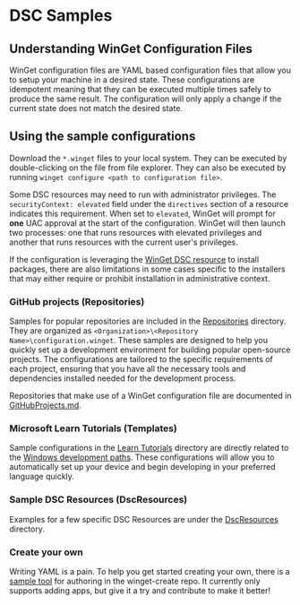 # DSC Samples

## Understanding WinGet Configuration Files

WinGet configuration files are YAML based configuration files that allow you to setup your machine in a desired state. These configurations are idempotent meaning that they can be executed multiple times safely to produce the same result. The configuration will only apply a change if the current state does not match the desired state.

## Using the sample configurations

Download the `*.winget` files to your local system. They can be executed by double-clicking on the file from file explorer. They can also be executed by running `winget configure <path to configuration file>`.

Some DSC resources may need to run with administrator privileges.
The `securityContext: elevated` field under the `directives` section of a resource indicates this requirement.
When set to `elevated`, WinGet will prompt for **one** UAC approval at the start of the configuration. WinGet will then launch two processes: one that runs resources with elevated privileges and another that runs resources with the current user's privileges.

If the configuration is leveraging the [WinGet DSC resource](https://www.powershellgallery.com/packages/Microsoft.WinGet.DSC) to install packages, there are also limitations in some cases specific to the installers that may either require or prohibit installation in administrative context.

### GitHub projects (Repositories)

Samples for popular repositories are included in the [Repositories](./Repositories/) directory. They are organized as `<Organization>\<Repository Name>\configuration.winget`. These samples are designed to help you quickly set up a development environment for building popular open-source projects. The configurations are tailored to the specific requirements of each project, ensuring that you have all the necessary tools and dependencies installed needed for the development process.

Repositories that make use of a WinGet configuration file are documented in [GitHubProjects.md](./GitHubProjects.md).

### Microsoft Learn Tutorials (Templates)

Sample configurations in the [Learn Tutorials](./Configuration%20files/Learn%20tutorials/) directory are directly related to the [Windows development paths](https://learn.microsoft.com/windows/dev-environment/#development-paths). These configurations will allow you to automatically set up your device and begin developing in your preferred language quickly.

### Sample DSC Resources (DscResources)

Examples for a few specific DSC Resources are under the [DscResources](./DscResources/) directory.

### Create your own

Writing YAML is a pain. To help you get started creating your own, there is a [sample tool](https://github.com/microsoft/winget-create/blob/main/Tools/WingetCreateMakeDSC.ps1) for authoring in the winget-create repo. It currently only supports adding apps, but give it a try and contribute to make it better!
